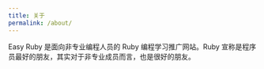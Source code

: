 ```yaml
---
title: 关于
permalink: /about/
---
```


Easy Ruby 是面向非专业编程人员的 Ruby 编程学习推广网站。Ruby 宣称是程序员最好的朋友，其实对于非专业成员而言，也是很好的朋友。
